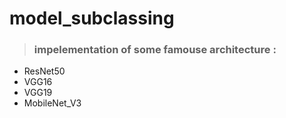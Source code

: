 # model_subclassing
> ### impelementation of some famouse architecture :
- ResNet50
- VGG16
- VGG19
- MobileNet_V3
